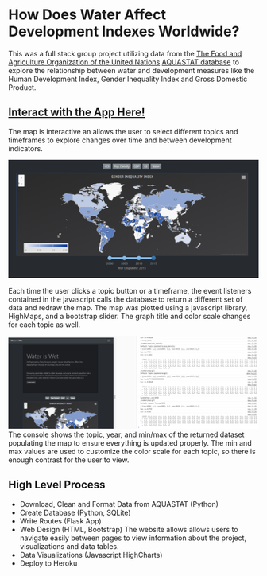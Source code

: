 # How Does Water Affect Development Indexes Worldwide?
This was a full stack group project utilizing data from the [The Food and Agriculture Organization of the United Nations](http://www.fao.org/home/en/) [AQUASTAT database](http://www.fao.org/nr/water/aquastat/main/index.stm) to explore the relationship between
water and development measures like the Human Development Index, Gender Inequality Index and Gross Domestic Product. 

## [Interact with the App Here!](https://waterstats.herokuapp.com)

The map is interactive an allows the user to select different topics and timeframes to explore changes over time and between development indicators. 

![WaterisWet WorldMap](https://github.com/cammster/WaterIsWet/blob/master/images/appmap.PNG)

Each time the user clicks a topic button or a timeframe, the event listeners contained in the javascript calls the database to return a different set of data and redraw the map. The map was plotted using a javascript library, HighMaps, and a bootstrap slider. The graph title and color scale changes for each topic as well. 

![Javascript Console](https://github.com/cammster/WaterIsWet/blob/master/images/htmlconsole.PNG)
The console shows the topic, year, and min/max of the returned dataset populating the map to ensure everything is updated properly. The min and max values are used to customize the color scale for each topic, so there is enough contrast for the user to view. 

## High Level Process
* Download, Clean and Format Data from AQUASTAT (Python)
* Create Database (Python, SQLite)
* Write Routes (Flask App)
* Web Design (HTML, Bootstrap)
The website allows allows users to navigate easily between pages to view information about the project, visualizations and data tables. 
* Data Visualizations (Javascript HighCharts)
* Deploy to Heroku 


